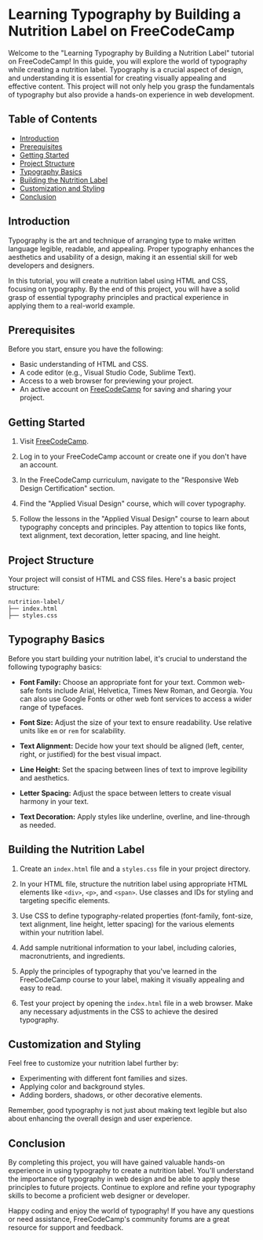 # Learning Typography by Building a Nutrition Label on FreeCodeCamp

Welcome to the "Learning Typography by Building a Nutrition Label" tutorial on FreeCodeCamp! In this guide, you will explore the world of typography while creating a nutrition label. Typography is a crucial aspect of design, and understanding it is essential for creating visually appealing and effective content. This project will not only help you grasp the fundamentals of typography but also provide a hands-on experience in web development.

## Table of Contents

- [Introduction](#introduction)
- [Prerequisites](#prerequisites)
- [Getting Started](#getting-started)
- [Project Structure](#project-structure)
- [Typography Basics](#typography-basics)
- [Building the Nutrition Label](#building-the-nutrition-label)
- [Customization and Styling](#customization-and-styling)
- [Conclusion](#conclusion)

## Introduction

Typography is the art and technique of arranging type to make written language legible, readable, and appealing. Proper typography enhances the aesthetics and usability of a design, making it an essential skill for web developers and designers.

In this tutorial, you will create a nutrition label using HTML and CSS, focusing on typography. By the end of this project, you will have a solid grasp of essential typography principles and practical experience in applying them to a real-world example.

## Prerequisites

Before you start, ensure you have the following:

- Basic understanding of HTML and CSS.
- A code editor (e.g., Visual Studio Code, Sublime Text).
- Access to a web browser for previewing your project.
- An active account on [FreeCodeCamp](https://www.freecodecamp.org/) for saving and sharing your project.

## Getting Started

1. Visit [FreeCodeCamp](https://www.freecodecamp.org/).

2. Log in to your FreeCodeCamp account or create one if you don't have an account.

3. In the FreeCodeCamp curriculum, navigate to the "Responsive Web Design Certification" section.

4. Find the "Applied Visual Design" course, which will cover typography.

5. Follow the lessons in the "Applied Visual Design" course to learn about typography concepts and principles. Pay attention to topics like fonts, text alignment, text decoration, letter spacing, and line height.

## Project Structure

Your project will consist of HTML and CSS files. Here's a basic project structure:

```
nutrition-label/
├── index.html
├── styles.css
```

## Typography Basics

Before you start building your nutrition label, it's crucial to understand the following typography basics:

- **Font Family:** Choose an appropriate font for your text. Common web-safe fonts include Arial, Helvetica, Times New Roman, and Georgia. You can also use Google Fonts or other web font services to access a wider range of typefaces.

- **Font Size:** Adjust the size of your text to ensure readability. Use relative units like `em` or `rem` for scalability.

- **Text Alignment:** Decide how your text should be aligned (left, center, right, or justified) for the best visual impact.

- **Line Height:** Set the spacing between lines of text to improve legibility and aesthetics.

- **Letter Spacing:** Adjust the space between letters to create visual harmony in your text.

- **Text Decoration:** Apply styles like underline, overline, and line-through as needed.

## Building the Nutrition Label

1. Create an `index.html` file and a `styles.css` file in your project directory.

2. In your HTML file, structure the nutrition label using appropriate HTML elements like `<div>`, `<p>`, and `<span>`. Use classes and IDs for styling and targeting specific elements.

3. Use CSS to define typography-related properties (font-family, font-size, text alignment, line height, letter spacing) for the various elements within your nutrition label.

4. Add sample nutritional information to your label, including calories, macronutrients, and ingredients.

5. Apply the principles of typography that you've learned in the FreeCodeCamp course to your label, making it visually appealing and easy to read.

6. Test your project by opening the `index.html` file in a web browser. Make any necessary adjustments in the CSS to achieve the desired typography.

## Customization and Styling

Feel free to customize your nutrition label further by:

- Experimenting with different font families and sizes.
- Applying color and background styles.
- Adding borders, shadows, or other decorative elements.

Remember, good typography is not just about making text legible but also about enhancing the overall design and user experience.

## Conclusion

By completing this project, you will have gained valuable hands-on experience in using typography to create a nutrition label. You'll understand the importance of typography in web design and be able to apply these principles to future projects. Continue to explore and refine your typography skills to become a proficient web designer or developer.

Happy coding and enjoy the world of typography! If you have any questions or need assistance, FreeCodeCamp's community forums are a great resource for support and feedback.
